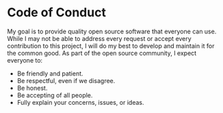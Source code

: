Code of Conduct
===============

My goal is to provide quality open source software that everyone can use.
While I may not be able to address every request or accept every contribution
to this project, I will do my best to develop and maintain it for the common
good.  As part of the open source community, I expect everyone to:

- Be friendly and patient.
- Be respectful, even if we disagree.
- Be honest.
- Be accepting of all people.
- Fully explain your concerns, issues, or ideas.
